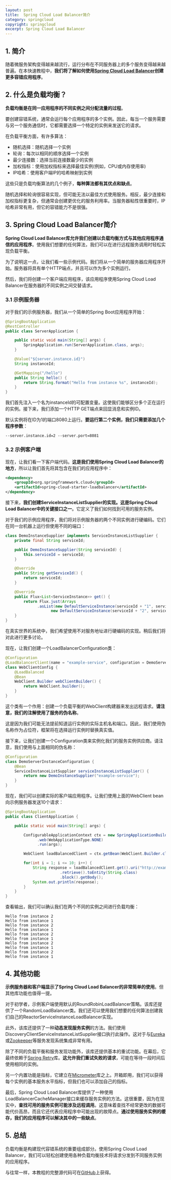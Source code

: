 ```yaml
---
layout: post
title:  Spring Cloud Load Balancer简介
category: springcloud
copyright: springcloud
excerpt: Spring Cloud Load Balancer
---
```


## 1. 简介

随着微服务架构变得越来越流行，运行分布在不同服务器上的多个服务变得越来越普遍。在本快速教程中，**我们将了解如何使用[Spring Cloud Load Balancer](https://spring.io/guides/gs/spring-cloud-loadbalancer/)创建更多容错应用程序**。

## 2. 什么是负载均衡？

**负载均衡是在同一应用程序的不同实例之间分配流量的过程**。

要创建容错系统，通常会运行每个应用程序的多个实例。因此，每当一个服务需要与另一个服务通信时，它都需要选择一个特定的实例来发送它的请求。

在负载平衡方面，有许多算法：

-   随机选择：随机选择一个实例
-   轮询：每次以相同的顺序选择一个实例
-   最少连接数：选择当前连接数最少的实例
-   加权指标：使用加权指标来选择最佳实例(例如，CPU或内存使用率)
-   IP哈希：使用客户端IP的哈希映射到实例

这些只是负载均衡算法的几个例子，**每种算法都有其优点和缺点**。

随机选择和轮询很容易实现，但可能无法以最佳方式使用服务。相反，最少连接和加权指标更复杂，但通常会创建更优化的服务利用率。当服务器粘性很重要时，IP哈希非常有用，但它的容错能力不是很强。

## 3. Spring Cloud Load Balancer简介

**Spring Cloud Load Balancer库允许我们创建以负载均衡方式与其他应用程序通信的应用程序**。使用我们想要的任何算法，我们可以在进行远程服务调用时轻松实现负载平衡。

为了说明这一点，让我们看一些示例代码。我们将从一个简单的服务器应用程序开始。服务器将具有单个HTTP端点，并且可以作为多个实例运行。

然后，我们将创建一个客户端应用程序，该应用程序使用Spring Cloud Load Balancer在服务器的不同实例之间交替请求。

### 3.1 示例服务器

对于我们的示例服务器，我们从一个简单的Spring Boot应用程序开始：

```java
@SpringBootApplication
@RestController
public class ServerApplication {

    public static void main(String[] args) {
        SpringApplication.run(ServerApplication.class, args);
    }

    @Value("${server.instance.id}")
    String instanceId;

    @GetMapping("/hello")
    public String hello() {
        return String.format("Hello from instance %s", instanceId);
    }
}
```

我们首先注入一个名为instanceId的可配置变量。这使我们能够区分多个正在运行的实例。接下来，我们添加一个HTTP GET端点来回显消息和实例ID。

默认实例将在ID为1的端口8080上运行。**要运行第二个实例，我们只需要添加几个程序参数**：

```shell
--server.instance.id=2 --server.port=8081
```

### 3.2 示例客户端

现在，让我们看一下客户端代码。**这是我们使用Spring Cloud Load Balancer的地方**，所以让我们首先将其包含在我们的应用程序中：

```xml
<dependency>
    <groupId>org.springframework.cloud</groupId>
    <artifactId>spring-cloud-starter-loadbalancer</artifactId>
</dependency>
```

接下来，**我们创建ServiceInstanceListSupplier的实现。这是Spring Cloud Load Balancer中的关键接口之一**。它定义了我们如何找到可用的服务实例。

对于我们的示例应用程序，我们将对示例服务器的两个不同实例进行硬编码。它们在同一台机器上运行但使用不同的端口：

```java
class DemoInstanceSupplier implements ServiceInstanceListSupplier {
    private final String serviceId;

    public DemoInstanceSupplier(String serviceId) {
        this.serviceId = serviceId;
    }

    @Override
    public String getServiceId() {
        return serviceId;
    }

    @Override
    public Flux<List<ServiceInstance>> get() {
        return Flux.just(Arrays
              .asList(new DefaultServiceInstance(serviceId + "1", serviceId, "localhost", 8080, false),
                    new DefaultServiceInstance(serviceId + "2", serviceId, "localhost", 8081, false)));
    }
}
```

在真实世界的系统中，我们希望使用不对服务地址进行硬编码的实现。稍后我们将对此进行更多讨论。

现在，让我们创建一个LoadBalancerConfiguration类：

```java
@Configuration
@LoadBalancerClient(name = "example-service", configuration = DemoServerInstanceConfiguration.class)
class WebClientConfig {
    @LoadBalanced
    @Bean
    WebClient.Builder webClientBuilder() {
        return WebClient.builder();
    }
}
```

这个类有一个作用：创建一个负载平衡的WebClient构建器来发出远程请求。**请注意，我们的注解使用了服务的伪名称**。

这是因为我们可能无法提前知道运行实例的实际主机名和端口。因此，我们使用伪名称作为占位符，框架将在选择运行实例时替换真实值。

接下来，让我们创建一个Configuration类来实例化我们的服务实例供应商。请注意，我们使用与上面相同的伪名称：

```java
@Configuration
class DemoServerInstanceConfiguration {
    @Bean
    ServiceInstanceListSupplier serviceInstanceListSupplier() {
        return new DemoInstanceSupplier("example-service");
    }
}
```

现在，我们可以创建实际的客户端应用程序。让我们使用上面的WebClient bean向示例服务器发送10个请求：

```java
@SpringBootApplication
public class ClientApplication {

    public static void main(String[] args) {

        ConfigurableApplicationContext ctx = new SpringApplicationBuilder(ClientApplication.class)
              .web(WebApplicationType.NONE)
              .run(args);

        WebClient loadBalancedClient = ctx.getBean(WebClient.Builder.class).build();

        for(int i = 1; i <= 10; i++) {
            String response = loadBalancedClient.get().uri("http://example-service/hello")
                        .retrieve().toEntity(String.class)
                        .block().getBody();
            System.out.println(response);
        }
    }
}
```

查看输出，我们可以确认我们在两个不同的实例之间进行负载均衡：

```shell
Hello from instance 2
Hello from instance 1
Hello from instance 2
Hello from instance 1
Hello from instance 2
Hello from instance 1
Hello from instance 2
Hello from instance 1
Hello from instance 2
Hello from instance 1
```

## 4. 其他功能

**示例服务器和客户端显示了Spring Cloud Load Balancer的非常简单的使用**。但其他库功能也值得一提。

对于初学者，示例客户端使用默认的RoundRobinLoadBalancer策略。该库还提供了一个RandomLoadBalancer类。我们还可以使用我们想要的任何算法创建我们自己的ReactorServiceInstanceLoadBalancer实现。

此外，该库还提供了一种**动态发现服务实例**的方法。我们使用DiscoveryClientServiceInstanceListSupplier接口执行此操作。这对于与[Eureka](https://www.baeldung.com/spring-cloud-netflix-eureka)或[Zookeeper](https://www.baeldung.com/java-zookeeper)等服务发现系统集成非常有用。

除了不同的负载平衡和服务发现功能外，该库还提供基本的重试功能。在幕后，它最终依赖于[Spring Retry](https://www.baeldung.com/spring-retry)库。**这允许我们重试失败的请求**，可能在等待一段时间后使用相同的实例。

另一个内置功能是指标，它建立在[Micrometer](https://www.baeldung.com/micrometer)库之上。开箱即用，我们可以获得每个实例的基本服务水平指标，但我们也可以添加自己的指标。

最后，Spring Cloud Load Balancer库提供了一种使用LoadBalancerCacheManager接口来缓存服务实例的方法。这很重要，因为在现实中，**查找可用的服务实例可能涉及远程调用**。这意味着查找不经常更改的数据可能代价高昂，而且它还代表应用程序中可能出现的故障点。**通过使用服务实例的缓存，我们的应用程序可以解决其中的一些缺点**。

## 5. 总结

负载均衡是构建现代容错系统的重要组成部分。使用Spring Cloud Load Balancer，我们可以轻松创建使用各种负载均衡技术将请求分发到不同服务实例的应用程序。

与往常一样，本教程的完整源代码可在[GitHub](https://github.com/tuyucheng7/taketoday-tutorial4j/tree/master/spring-cloud-modules/spring-cloud-loadbalancer)上获得。